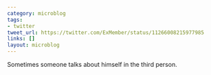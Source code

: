 ```yaml
---
category: microblog
tags:
- twitter
tweet_url: https://twitter.com/ExMember/status/11266008215977985
links: []
layout: microblog
---
```

Sometimes someone talks about himself in the third person.
